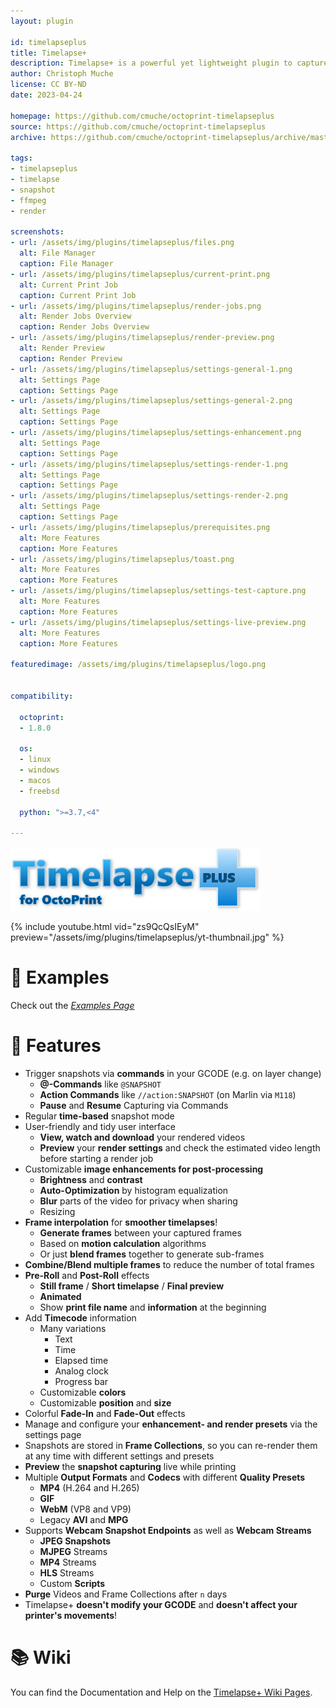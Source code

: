 ```yaml
---
layout: plugin

id: timelapseplus
title: Timelapse+
description: Timelapse+ is a powerful yet lightweight plugin to capture, enhance and render your print timelapses.
author: Christoph Muche
license: CC BY-ND
date: 2023-04-24

homepage: https://github.com/cmuche/octoprint-timelapseplus
source: https://github.com/cmuche/octoprint-timelapseplus
archive: https://github.com/cmuche/octoprint-timelapseplus/archive/master.zip

tags:
- timelapseplus
- timelapse
- snapshot
- ffmpeg
- render

screenshots:
- url: /assets/img/plugins/timelapseplus/files.png
  alt: File Manager
  caption: File Manager
- url: /assets/img/plugins/timelapseplus/current-print.png
  alt: Current Print Job
  caption: Current Print Job
- url: /assets/img/plugins/timelapseplus/render-jobs.png
  alt: Render Jobs Overview
  caption: Render Jobs Overview
- url: /assets/img/plugins/timelapseplus/render-preview.png
  alt: Render Preview
  caption: Render Preview
- url: /assets/img/plugins/timelapseplus/settings-general-1.png
  alt: Settings Page
  caption: Settings Page
- url: /assets/img/plugins/timelapseplus/settings-general-2.png
  alt: Settings Page
  caption: Settings Page
- url: /assets/img/plugins/timelapseplus/settings-enhancement.png
  alt: Settings Page
  caption: Settings Page
- url: /assets/img/plugins/timelapseplus/settings-render-1.png
  alt: Settings Page
  caption: Settings Page
- url: /assets/img/plugins/timelapseplus/settings-render-2.png
  alt: Settings Page
  caption: Settings Page
- url: /assets/img/plugins/timelapseplus/prerequisites.png
  alt: More Features
  caption: More Features
- url: /assets/img/plugins/timelapseplus/toast.png
  alt: More Features
  caption: More Features
- url: /assets/img/plugins/timelapseplus/settings-test-capture.png
  alt: More Features
  caption: More Features
- url: /assets/img/plugins/timelapseplus/settings-live-preview.png
  alt: More Features
  caption: More Features

featuredimage: /assets/img/plugins/timelapseplus/logo.png


compatibility:

  octoprint:
  - 1.8.0

  os:
  - linux
  - windows
  - macos
  - freebsd

  python: ">=3.7,<4"

---
```


![Logo](/assets/img/plugins/timelapseplus/logo-small.png)

{% include youtube.html vid="zs9QcQsIEyM" preview="/assets/img/plugins/timelapseplus/yt-thumbnail.jpg" %}

# 👀 Examples 
Check out the [_Examples Page_](https://github.com/cmuche/octoprint-timelapseplus/wiki/Examples)

# 🚀 Features
- Trigger snapshots via __commands__ in your GCODE (e.g. on layer change)
  - __@-Commands__ like ``@SNAPSHOT``
  - __Action Commands__ like ``//action:SNAPSHOT`` (on Marlin via ``M118``)
  - __Pause__ and __Resume__ Capturing via Commands
- Regular __time-based__ snapshot mode
- User-friendly and tidy user interface
  - __View, watch and download__ your rendered videos
  - __Preview__ your __render settings__ and check the estimated video length before starting a render job
- Customizable __image enhancements for post-processing__
  - __Brightness__ and __contrast__
  - __Auto-Optimization__ by histogram equalization
  - __Blur__ parts of the video for privacy when sharing
  - Resizing
- __Frame interpolation__ for __smoother timelapses__!
  - __Generate frames__ between your captured frames
  - Based on __motion calculation__ algorithms
  - Or just __blend frames__ together to generate sub-frames
- __Combine/Blend multiple frames__ to reduce the number of total frames
- __Pre-Roll__ and __Post-Roll__ effects
  - __Still frame__ / __Short timelapse__ / __Final preview__
  - __Animated__
  - Show __print file name__ and __information__ at the beginning
- Add __Timecode__ information
  - Many variations
    - Text
    - Time
    - Elapsed time
    - Analog clock
    - Progress bar
   - Customizable __colors__
   - Customizable __position__ and __size__
- Colorful __Fade-In__ and __Fade-Out__ effects
- Manage and configure your __enhancement- and render presets__ via the settings page
- Snapshots are stored in __Frame Collections__, so you can re-render them at any time with different settings and presets
- __Preview__ the __snapshot capturing__ live while printing
- Multiple __Output Formats__ and __Codecs__ with different __Quality Presets__
  - __MP4__ (H.264 and H.265)
  - __GIF__
  - __WebM__ (VP8 and VP9)
  - Legacy __AVI__ and __MPG__
- Supports __Webcam Snapshot Endpoints__ as well as __Webcam Streams__
  - __JPEG Snapshots__
  - __MJPEG__ Streams
  - __MP4__ Streams
  - __HLS__ Streams
  - Custom __Scripts__
- __Purge__ Videos and Frame Collections after `n` days
- Timelapse+ __doesn't modify your GCODE__ and __doesn't affect your printer's movements__!

# 📚 Wiki
You can find the Documentation and Help on the [Timelapse+ Wiki Pages](https://github.com/cmuche/octoprint-timelapseplus/wiki).